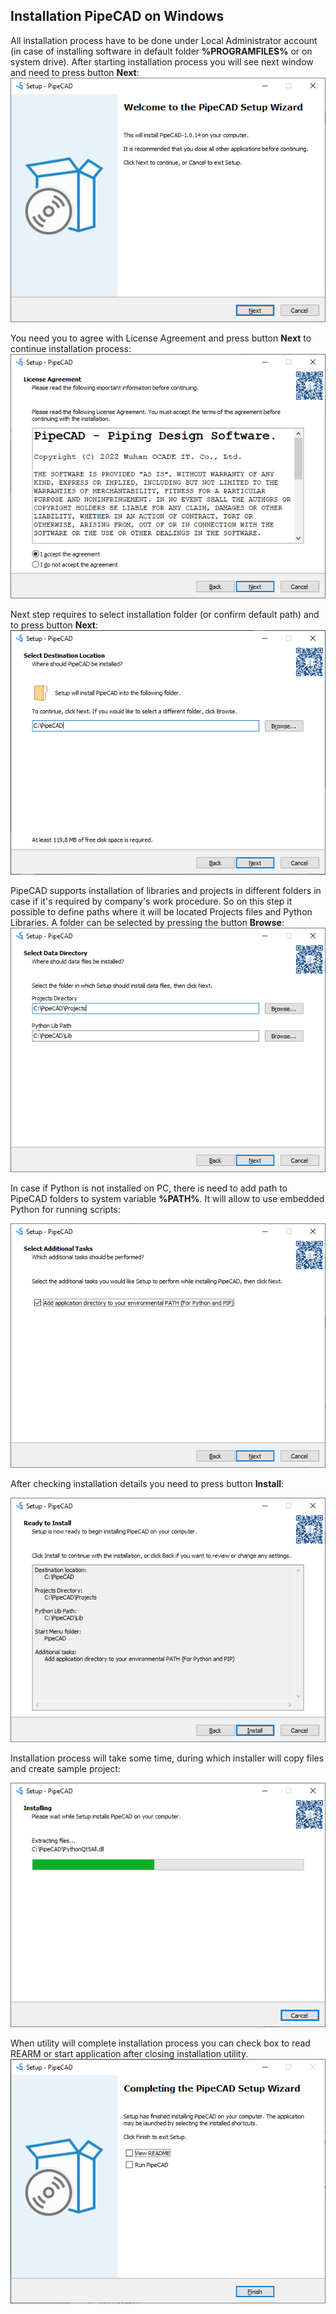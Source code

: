 ## Installation PipeCAD on Windows 
All installation process have to be done under Local Administrator account (in case of installing software in default folder **%PROGRAMFILES%** or on system drive).
After starting installation process you will see next window and need to press button **Next**: 
![Welcome Screen](../../images/installation/windows/welcome_screen_en.png)

You need you to agree with License Agreement and press button **Next** to continue installation process:
![License Agreement](../../images/installation/windows/license_agreement_en.png)

Next step requires to select installation folder (or confirm default path) and to press button **Next**:
![PipeCAD Installation Folder](../../images/installation/windows/pipecad_path_en.png)

PipeCAD supports installation of libraries and projects in different folders in case if it's required by company's work procedure. So on this step it possible to define paths where it will be located Projects files and Python Libraries. A folder can be selected by pressing the button **Browse**:
![Projects and Libraries paths](../../images/installation/windows/project_libraries_paths_en.png)

In case if Python is not installed on PC, there is need to add path to PipeCAD folders to system variable **%PATH%**. It will allow to use embedded Python for running scripts:

![Enviroment Variables Setup](../../images/installation/windows/environment_variables_en.png)

After checking installation details you need to press button **Install**:

![Installation Info](../../images/installation/windows/installation_info.png)

Installation process will take some time, during which installer will copy files and create sample project:

![Installation Progress](../../images/installation/windows/installation_progress_en.png)

When utility will complete installation process you can check box to read REARM or start application after closing installation utility.   
![Installation Complete](../../images/installation/windows/installation_complete_en.png)
